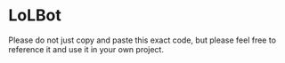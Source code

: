 # LoLBot

Please do not just copy and paste this exact code, but please feel free to reference it and use it in your own project.
